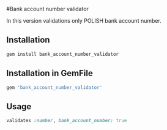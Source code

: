 #Bank account number validator

In this version validations only POLISH bank account number.

## Installation
```ruby
gem install bank_account_number_validator
```
## Installation in GemFile
```ruby
gem 'bank_account_number_validator'
```
## Usage
```ruby
validates :number, bank_account_number: true
```